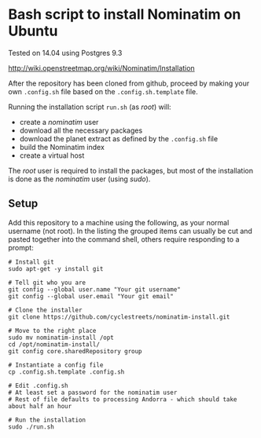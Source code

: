 # Bash script to install Nominatim on Ubuntu

Tested on 14.04 using Postgres 9.3

http://wiki.openstreetmap.org/wiki/Nominatim/Installation

After the repository has been cloned from github, proceed by making your own `.config.sh` file based on the `.config.sh.template` file.

Running the installation script `run.sh` (as *root*) will:

 * create a *nominatim* user
 * download all the necessary packages
 * download the planet extract as defined by the `.config.sh` file
 * build the Nominatim index
 * create a virtual host

The *root* user is required to install the packages, but most of the installation is done as the *nominatim* user (using *sudo*).


## Setup

Add this repository to a machine using the following, as your normal username (not root). In the listing the grouped items can usually be cut and pasted together into the command shell, others require responding to a prompt:

```shell
# Install git
sudo apt-get -y install git

# Tell git who you are
git config --global user.name "Your git username"
git config --global user.email "Your git email"

# Clone the installer
git clone https://github.com/cyclestreets/nominatim-install.git

# Move to the right place
sudo mv nominatim-install /opt
cd /opt/nominatim-install/
git config core.sharedRepository group

# Instantiate a config file
cp .config.sh.template .config.sh

# Edit .config.sh
# At least set a password for the nominatim user
# Rest of file defaults to processing Andorra - which should take about half an hour

# Run the installation
sudo ./run.sh
```
